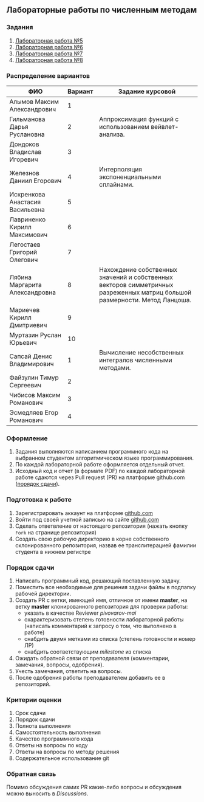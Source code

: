 ## Лабораторные работы по численным методам

### Задания
1. [Лабораторная работа №5](tasks/numeric-methods-lab-5-1.zip)
2. [Лабораторная работа №6](tasks/numeric-methods-lab-6-2.zip)
3. [Лабораторная работа №7](tasks/numeric-methods-lab-7-3.zip)
4. [Лабораторная работа №8](tasks/numeric-methods-lab-8-4.zip)

### Распределение вариантов
ФИО                            | Вариант | Задание курсовой
-------------------------------|---------|-----------------
Алымов Максим Александрович | 1 |
Гильманова	Дарья	Руслановна | 2 | Аппроксимация функций с использованием вейвлет-анализа. |
Дондоков	Владислав	Игоревич | 3
Железнов	Даниил	Егорович | 4 | Интерполяция экспоненциальными сплайнами. |
Искренкова	Анастасия	Васильевна | 5
Лавриненко	Кирилл	Максимович | 6
Легостаев	Григорий	Олегович | 7
Лябина	Маргарита	Александровна | 8 | Нахождение собственных значений и собственных векторов симметричных разреженных матриц большой размерности. Метод Ланцоша. |
Мариечев	Кирилл	Дмитриевич | 9
Муртазин	Руслан	Юрьевич | 10
Сапсай 	Денис	Владимирович | 1 | Вычисление несобственных интегралов численными методами. |
Файзулин	Тимур	Сергеевич | 2
Чибисов	Максим	Романович | 3
Эсмедляев	Егор	Романович | 4

### Оформление
1. Задания выполняются написанием программного кода на выбранном студентом алгоритмическом языке программирования.
3. По каждой лабораторной работе оформляется отдельный отчет.
4. Исходный код и отчет (в формате PDF) по каждой лабораторной работе сдаются через Pull request (PR) на платформе github.com ([порядок сдачи](#порядок-сдачи)).

### Подготовка к работе
1. Зарегистрировать аккаунт на платформе [github.com](github.com)
2. Войти под своей учетной записью на сайте [github.com](github.com)
3. Сделать ответвление от настоящего репозитория (нажать кнопку `Fork` на странице репозитория)
4. Создать свою рабочую директорию в корне собственного склонированного репозитория, назвав ее транслитерацией фамилии студента в нижнем регистре

### Порядок сдачи
1. Написать программный код, решающий поставленную задачу.
2. Поместить все необходимые для решения задачи файлы в подпапку рабочей директории.
3. Создать PR с ветки, имеющей имя, отличное от имени **master**, на ветку **master** клонированного репозитория для проверки работы:
   - указать в качестве Reviewer *pivovarov-mai*
   - охарактеризовать степень готовности лабораторной работы (написать комментарий к запросу о том, что выполнено в работе)
   - снабдить двумя метками из списка (степень готовности и номер ЛР)
   - снабдить соответствующим *milestone* из списка
4. Ожидать обратной связи от преподавателя (комментарии, замечания, вопросы, одобрения).
5. Учесть замечания, ответить на вопросы.
6. После одобрения работы преподавателем добавить ее в репозиторий.

### Критерии оценки
1. Срок сдачи
2. Порядок сдачи
3. Полнота выполнения
4. Самостоятельность выполнения
5. Качество программного кода
6. Ответы на вопросы по коду
7. Ответы на вопросы по методу решения
8. Содержательное использование git

### Обратная связь
Помимо обсуждения самих PR какие-либо вопросы и обсуждения можно выносить в *Discussions*.
